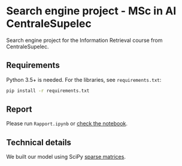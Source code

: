 # Search engine project - MSc in AI CentraleSupelec

Search engine project for the Information Retrieval course from CentraleSupelec.

## Requirements
Python 3.5+ is needed.
For the libraries, see `requirements.txt`:
```bash
pip install -r requirements.txt
```

## Report
Please run `Rapport.ipynb` or [check the notebook](https://github.com/BenoitLaures/search_engine/blob/master/Rapport.ipynb).

## Technical details
We built our model using SciPy [sparse matrices](https://docs.scipy.org/doc/scipy/reference/sparse.html).

